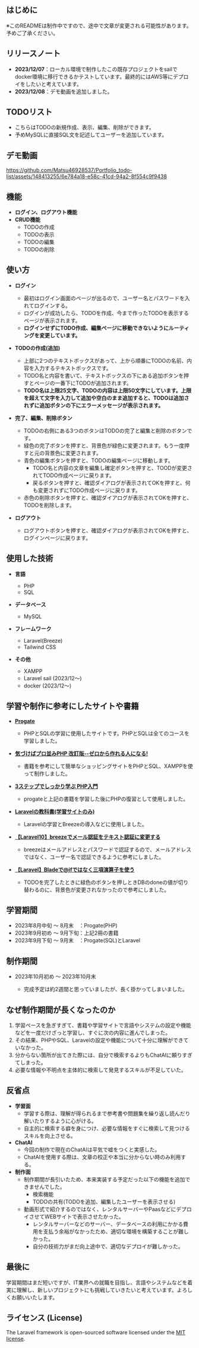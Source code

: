 ## はじめに

※このREADMEは制作中ですので、途中で文章が変更される可能性があります。予めご了承ください。

## リリースノート

- **2023/12/07**：ローカル環境で制作したこの既存プロジェクトをsailでdocker環境に移行できるかテストしています。最終的にはAWS等にデプロイをしたいと考えています。
- **2023/12/08**：デモ動画を追加しました。

## TODOリスト

- こちらはTODOの新規作成、表示、編集、削除ができます。
- 予めMySQLに直接SQL文を記述してユーザーを追加しています。

## デモ動画

https://github.com/Matsu46928537/Portfolio_todo-list/assets/148413255/6e784a18-e58c-41cd-94a2-8f554c9f9438

## 機能

- **ログイン、ログアウト機能**
- **CRUD機能**
  - TODOの作成
  - TODOの表示
  - TODOの編集
  - TODOの削除

## 使い方

- **ログイン**
  - 最初はログイン画面のページが出るので、ユーザー名とパスワードを入れてログインする。
  - ログインが成功したら、TODOを作成、今まで作ったTODOを表示するページが表示されます。
  - **ログインせずにTODO作成、編集ページに移動できないようにルーティングを変更しています。**

- **TODOの作成(追加)**
  - 上部に2つのテキストボックスがあって、上から順番にTODOの名前、内容を入力するテキストボックスです。
  - TODO名と内容を書いて、テキストボックスの下にある追加ボタンを押すとページの一番下にTODOが追加されます。
  - **TODO名は上限25文字、TODOの内容は上限50文字にしています。上限を超えて文字を入力して追加や空白のまま追加すると、TODOは追加されずに追加ボタンの下にエラーメッセージが表示されます。**

- **完了、編集、削除ボタン**
  - TODOの右側にある3つのボタンはTODOの完了と編集と削除のボタンです。
  - 緑色の完了ボタンを押すと、背景色が緑色に変更されます。もう一度押すと元の背景色に変更されます。
  - 青色の編集ボタンを押すと、TODOの編集ページに移動します。
    - TODO名と内容の文章を編集し確定ボタンを押すと、TOODが変更されてTODO作成ページに戻ります。
    - 戻るボタンを押すと、確認ダイアログが表示されてOKを押すと、何も変更されずにTODO作成ページに戻ります。
  - 赤色の削除ボタンを押すと、確認ダイアログが表示されてOKを押すと、TODOを削除します。

- **ログアウト**
  - ログアウトボタンを押すと、確認ダイアログが表示されてOKを押すと、ログインページに戻ります。

## 使用した技術

- **言語**
  - PHP
  - SQL

- **データベース**
  - MySQL

- **フレームワーク**
  - Laravel(Breeze)
  - Tailwind CSS

- **その他**
  - XAMPP
  - Laravel sail (2023/12～)
  - docker (2023/12～)

## 学習や制作に参考にしたサイトや書籍

- [**Progate**](https://prog-8.com)

  - PHPとSQLの学習に使用したサイトです。PHPとSQLは全てのコースを学習しました。

- [**気づけばプロ並みPHP 改訂版--ゼロから作れる人になる!**](https://amzn.asia/d/dZYudsm)

  - 書籍を参考にして簡単なショッピングサイトをPHPとSQL、XAMPPを使って制作しました。

- [**3ステップでしっかり学ぶ PHP入門**](https://amzn.asia/d/7e3Nypq)

  - progateと上記の書籍を学習した後にPHPの復習として使用しました。

- [**Laravelの教科書(学習サイトのみ)**](https://textpro.addisteria.com/home)

  - Laravelの学習とBreezeの導入などに使用しました。

- [**【Laravel10】breezeでメール認証をテキスト認証に変更する**](https://qiita.com/yukisku/items/d4f77f378f223937473c)

  - breezeはメールアドレスとパスワードで認証するので、メールアドレスではなく、ユーザー名で認証できるように参考にしました。

- [**【Laravel】Bladeで@ifではなく三項演算子を使う**](https://qiita.com/shonansurvivors/items/1e3194cf3eb2ea089039)

  - TODOを完了したときに緑色のボタンを押しときDBのdoneの値が切り替わるのに、背景色が変更されなかったので参考にしました。

## 学習期間

- 2023年8月中旬 ～ 8月末　：Progate(PHP)
- 2023年9月初め ～ 9月下旬：上記2冊の書籍
- 2023年9月下旬 ～ 9月末　：Progate(SQL)とLaravel

## 制作期間

- 2023年10月初め ～ 2023年10月末

  - 完成予定は約2週間と思っていましたが、長く掛かってしまいました。

## なぜ制作期間が長くなったのか

1. 学習ペースを急ぎすぎて、書籍や学習サイトで言語やシステムの設定や機能などを一度だけざっと学習し、すぐに次の内容に進んでしまった。
2. その結果、PHPやSQL、Laravelの設定や機能について十分に理解ができていなかった。
3. 分からない箇所が出てきた際には、自分で検索するよりもChatAIに頼りすぎてしまった。
4. 必要な情報や不明点を主体的に検索して発見するスキルが不足していた。

## 反省点
- **学習面**
  - 学習する際は、理解が得られるまで参考書や問題集を繰り返し読んだり解いたりするように心がける。
  - 自主的に検索する癖を身につけ、必要な情報をすぐに検索して見つけるスキルを向上させる。
- **ChatAI**
  - 今回の制作で現在のChatAIは平気で嘘をつくと実感した。
  - ChatAIを使用する際は、文章の校正や本当に分からない時のみ利用する。
- **制作面** 
  - 制作期間が長引いたため、本来実装する予定だった以下の機能を追加できませんでした。
    - 検索機能
    - TODOの共有(TODOを追加、編集したユーザーを表示させる)
  - 動画形式で紹介するのではなく、レンタルサーバーやPaasなどにデプロイさせてWEBサイトで表示させたかった。
    - レンタルサーバーなどのサーバー、データベースの利用にかかる費用を支払う余裕がなかったため、適切な環境を構築することが難しかった。
    - 自分の技術力がまだ向上途中で、適切なデプロイが難しかった。
 
## 最後に

学習期間はまだ短いですが、IT業界への就職を目指し、言語やシステムなどを着実に理解し、新しいプロジェクトにも挑戦していきたいと考えています。よろしくお願いいたします。

## ライセンス (License)

The Laravel framework is open-sourced software licensed under the [MIT license](https://opensource.org/licenses/MIT).
